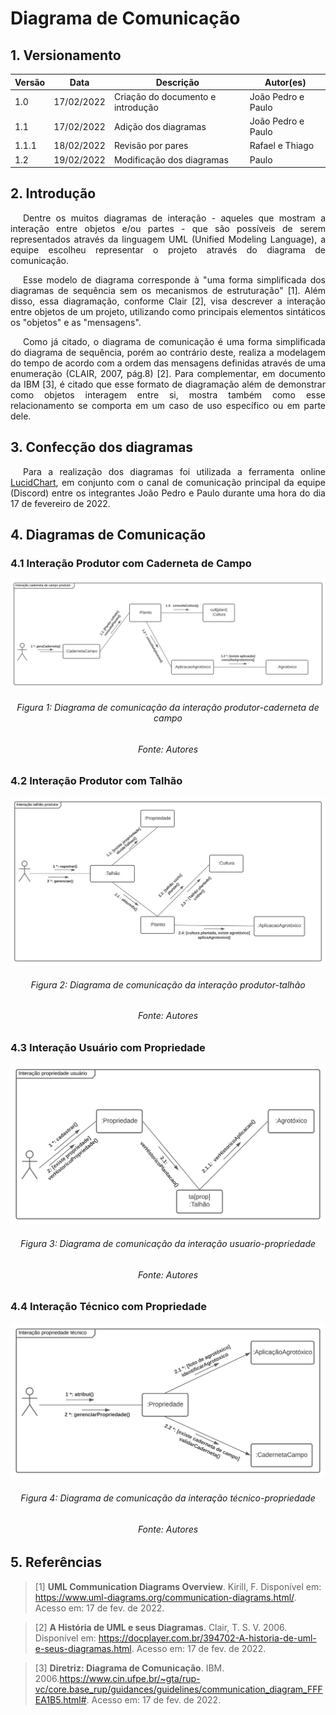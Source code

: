 # Diagrama de Comunicação

## 1. Versionamento

| Versão | Data         | Descrição                                 | Autor(es)    |
| ------ | -----        | ---------------------------------         | ------------ |
| 1.0    | 17/02/2022   | Criação do documento e introdução         | João Pedro e Paulo |
| 1.1    | 17/02/2022   | Adição dos diagramas                      | João Pedro e Paulo|
| 1.1.1  | 18/02/2022   | Revisão por pares                         | Rafael e Thiago|
| 1.2    | 19/02/2022   | Modificação dos diagramas                 | Paulo|


## 2. Introdução

<p align="justify" style="text-indent: 20px">Dentre os muitos diagramas de interação - aqueles que mostram a interação entre objetos e/ou partes - que são possíveis de serem representados através da linguagem UML (Unified Modeling Language), a equipe escolheu representar o projeto através do diagrama de comunicação.</p>
<p align="justify" style="text-indent: 20px">Esse modelo de diagrama corresponde à "uma forma simplificada dos diagramas de sequência sem os mecanismos de estruturação" [1]. Além disso, essa diagramação, conforme Clair [2], visa descrever a interação entre objetos de um projeto, utilizando como principais elementos sintáticos os "objetos" e as "mensagens".</p>
<p align="justify" style="text-indent: 20px">Como já citado, o diagrama de comunicação é uma forma simplificada do diagrama de sequência, porém ao contrário deste, realiza a modelagem do tempo de acordo com a ordem das mensagens definidas através de uma enumeração (CLAIR, 2007, pág.8) [2]. Para complementar, em documento da IBM [3], é citado que esse formato de diagramação além de demonstrar como objetos interagem entre si, mostra também como esse relacionamento se comporta em um caso de uso específico ou em parte dele.</p>

## 3. Confecção dos diagramas
<p align="justify" style="text-indent: 20px">Para a realização dos diagramas foi utilizada a ferramenta online <a href="https://lucidchart.com">LucidChart</a>, em conjunto com o canal de comunicação principal da equipe (Discord) entre os integrantes João Pedro e Paulo durante uma hora do dia 17 de fevereiro de 2022.</p>

## 4. Diagramas de Comunicação
### 4.1 Interação Produtor com Caderneta de Campo
<img src="../../../assets/modelagem/dinamica/diagramaComunicacao1.svg" class="zoom"/>
<h6 align = "center">Figura 1: Diagrama de comunicação da interação produtor-caderneta de campo</h6>
<h6 align = "center">Fonte: Autores</h6>

### 4.2 Interação Produtor com Talhão
<img src="../../../assets/modelagem/dinamica/diagramaComunicacao2.svg" class="zoom"/>
<h6 align = "center">Figura 2: Diagrama de comunicação da interação produtor-talhão</h6>
<h6 align = "center">Fonte: Autores</h6>

### 4.3 Interação Usuário com Propriedade
<img src="../../../assets/modelagem/dinamica/diagramaComunicacao3.svg" class="zoom"/>
<h6 align = "center">Figura 3: Diagrama de comunicação da interação usuario-propriedade</h6>
<h6 align = "center">Fonte: Autores</h6>

### 4.4 Interação Técnico com Propriedade
<img src="../../../assets/modelagem/dinamica/diagramaComunicacao4.svg" class="zoom"/>
<h6 align = "center">Figura 4: Diagrama de comunicação da interação técnico-propriedade</h6>
<h6 align = "center">Fonte: Autores</h6>

## 5. Referências

> [1] **UML Communication Diagrams Overview**. Kirill, F. Disponível em: <a href="https://www.uml-diagrams.org/communication-diagrams.html/" target="_blanck">https://www.uml-diagrams.org/communication-diagrams.html/</a>. Acesso em: 17 de fev. de 2022.

> [2] **A História de UML e seus Diagramas**. Clair, T. S. V. 2006. Disponível em: <a href="https://docplayer.com.br/394702-A-historia-de-uml-e-seus-diagramas.html" target="_blanck">https://docplayer.com.br/394702-A-historia-de-uml-e-seus-diagramas.html</a>. Acesso em: 17 de fev. de 2022.

> [3] **Diretriz: Diagrama de Comunicação**. IBM. 2006.<a href="https://www.cin.ufpe.br/~gta/rup-vc/core.base_rup/guidances/guidelines/communication_diagram_FFFEA1B5.html#" target="_blanck">https://www.cin.ufpe.br/~gta/rup-vc/core.base_rup/guidances/guidelines/communication_diagram_FFFEA1B5.html#</a>. Acesso em: 17 de fev. de 2022.


